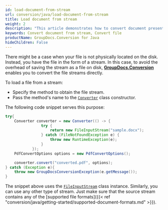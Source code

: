 ```yaml
---
id: load-document-from-stream
url: conversion/java/load-document-from-stream
title: Load document from stream
weight: 2
description: "This article demonstrates how to convert document presented as stream using GroupDocs.Conversion for Java API."
keywords: Convert document from stream, Convert file
productName: GroupDocs.Conversion for Java
hideChildren: False
---
```

There might be a case when your file is not physically located on the disk. Instead, you have the file in the form of a stream. In this case, to avoid the overhead of saving the stream as a file on disk, [**GroupDocs.Conversion**](https://products.groupdocs.com/conversion/java) enables you to convert the file streams directly.

To load a file from a stream:

*   Specify the method to obtain the file stream.
*   Pass the method's name to the [`Converter`](https://reference.groupdocs.com/java/conversion/com.groupdocs.conversion/Converter) class constructor.

The following code snippet serves this purpose:

```java
try{
    Converter converter = new Converter(() -> {
                try {
                    return new FileInputStream("sample.docx");
                } catch (FileNotFoundException e) {
                    throw new RuntimeException(e);
                }
            });
    PdfConvertOptions options = new PdfConvertOptions();

    converter.convert("converted.pdf", options);
} catch (Exception e){
    throw new GroupDocsConversionException(e.getMessage());
}
```

The snippet above uses the [`FileInputStream`](https://docs.oracle.com/javase/8/docs/api/java/io/FileInputStream.html) class instance. Similarly, you can use any other type of stream. Just make sure that the source stream contains any of the [supported file formats]({{< ref "conversion/java/getting-started/supported-document-formats.md" >}}).
